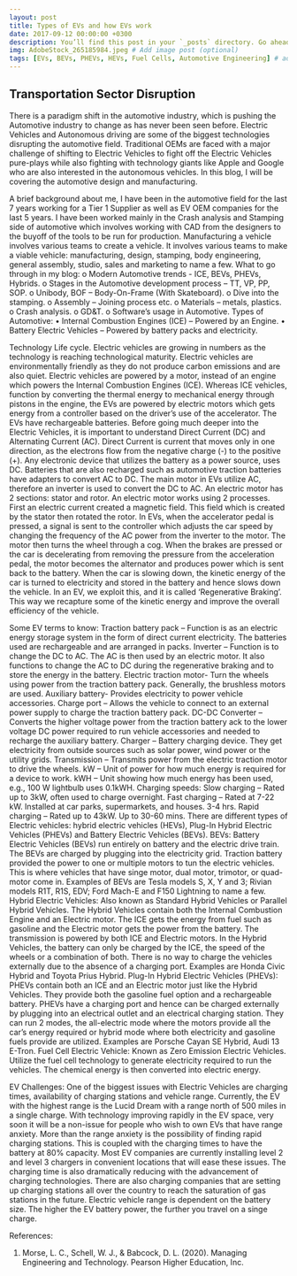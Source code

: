 ```yaml
---
layout: post
title: Types of EVs and how EVs work
date: 2017-09-12 00:00:00 +0300
description: You’ll find this post in your `_posts` directory. Go ahead and edit it and re-build the site to see your changes. # Add post description (optional)
img: AdobeStock_265185984.jpeg # Add image post (optional)
tags: [EVs, BEVs, PHEVs, HEVs, Fuel Cells, Automotive Engineering] # add tag
---
```


## Transportation Sector Disruption                                                                   
There is a paradigm shift in the automotive industry, which is pushing the Automotive industry to change as has never been seen before. Electric Vehicles and Autonomous driving are some of the biggest technologies disrupting the automotive field. Traditional OEMs are faced with a major challenge of shifting to Electric Vehicles to fight off the Electric Vehicles pure-plays while also fighting with technology giants like Apple and Google who are also interested in the autonomous vehicles. In this blog, I will be covering the automotive design and manufacturing.

A brief background about me, I have been in the automotive field for the last 7 years working for a Tier 1 Supplier as well as EV OEM companies for the last 5 years. I have been worked mainly in the Crash analysis and Stamping side of automotive which involves working with CAD from the designers to the buyoff of the tools to be run for production.
Manufacturing a vehicle involves various teams to create a vehicle. It involves various teams to make a viable vehicle: manufacturing, design, stamping, body engineering, general assembly, studio, sales and marketing to name a few. 
What to go through in my blog:
o	Modern Automotive trends - ICE, BEVs, PHEVs, Hybrids.
o	Stages in the Automotive development process – TT, VP, PP, SOP.
o	Unibody, BOF – Body-On-Frame (With Skateboard).
o	Dive into the stamping.
o	Assembly – Joining process etc.
o	Materials – metals, plastics.
o	Crash analysis.
o	GD&T.
o	Software’s usage in Automotive.
Types of Automotive:
•	Internal Combustion Engines (ICE) – Powered by an Engine.
•	Battery Electric Vehicles – Powered by battery packs and electricity.
 
Technology Life cycle.
Electric vehicles are growing in numbers as the technology is reaching technological maturity. Electric vehicles are environmentally friendly as they do not produce carbon emissions and are also quiet. Electric vehicles are powered by a motor, instead of an engine which powers the Internal Combustion Engines (ICE). 
Whereas ICE vehicles, function by converting the thermal energy to mechanical energy through pistons in the engine, the EVs are powered by electric motors which gets energy from a controller based on the driver’s use of the accelerator. The EVs have rechargeable batteries.
Before going much deeper into the Electric Vehicles, it is important to understand Direct Current (DC) and Alternating Current (AC). Direct Current is current that moves only in one direction, as the electrons flow from the negative charge (-) to the positive (+). Any electronic device that utilizes the battery as a power source, uses DC. Batteries that are also recharged such as automotive traction batteries have adapters to convert AC to DC. The main motor in EVs utilize AC, therefore an inverter is used to convert the DC to AC. An electric motor has 2 sections: stator and rotor. An electric motor works using 2 processes. First an electric current created a magnetic field. This field which is created by the stator then rotated the rotor. 
In EVs, when the accelerator pedal is pressed, a signal is sent to the controller which adjusts the car speed by changing the frequency of the AC power from the inverter to the motor. The motor then turns the wheel through a cog. When the brakes are pressed or the car is decelerating from removing the pressure from the acceleration pedal, the motor becomes the alternator and produces power which is sent back to the battery. When the car is slowing down, the kinetic energy of the car is turned to electricity and stored in the battery and hence slows down the vehicle. In an EV, we exploit this, and it is called ‘Regenerative Braking’. This way we recapture some of the kinetic energy and improve the overall efficiency of the vehicle.




Some EV terms to know:
Traction battery pack – Function is as an electric energy storage system in the form of direct current electricity. The batteries used are rechargeable and are arranged in packs. 
Inverter – Function is to change the DC to AC. The AC is then used by an electric motor. It also functions to change the AC to DC during the regenerative braking and to store the energy in the battery.
Electric traction motor- Turn the wheels using power from the traction battery pack. Generally, the brushless motors are used.
Auxiliary battery- Provides electricity to power vehicle accessories.
Charge port – Allows the vehicle to connect to an external power supply to charge the traction battery pack. 
DC-DC Converter – Converts the higher voltage power from the traction battery ack to the lower voltage DC power required to run vehicle accessories and needed to recharge the auxiliary battery. 
Charger – Battery charging device. They get electricity from outside sources such as solar power, wind power or the utility grids.
Transmission – Transmits power from the electric traction motor to drive the wheels.
kW – Unit of power for how much energy is required for a device to work.
kWH – Unit showing how much energy has been used, e.g., 100 W lightbulb uses 0.1kWH.
Charging speeds:
Slow charging – Rated up to 3kW, often used to charge overnight.
Fast charging – Rated at 7-22 kW. Installed at car parks, supermarkets, and houses. 3-4 hrs.
Rapid charging – Rated up to 43kW. Up to 30-60 mins.
There are different types of Electric vehicles: hybrid electric vehicles (HEVs), Plug-In Hybrid Electric Vehicles (PHEVs) and Battery Electric Vehicles (BEVs).
BEVs:
Battery Electric Vehicles (BEVs) run entirely on battery and the electric drive train. The BEVs are charged by plugging into the electricity grid. Traction battery provided the power to one or multiple motors to tun the electric vehicles. This is where vehicles that have singe motor, dual motor, trimotor, or quad-motor come in. 
Examples of BEVs are Tesla models S, X, Y and 3; Rivian models R1T, R1S, EDV; Ford Mach-E and F150 Lightning to name a few.
Hybrid Electric Vehicles:
Also known as Standard Hybrid Vehicles or Parallel Hybrid Vehicles. 
The Hybrid Vehicles contain both the Internal Combustion Engine and an Electric motor. The ICE gets the energy from fuel such as gasoline and the Electric motor gets the power from the battery. The transmission is powered by both ICE and Electric motors.
In the Hybrid Vehicles, the battery can only be charged by the ICE, the speed of the wheels or a combination of both. There is no way to charge the vehicles externally due to the absence of a charging port. Examples are Honda Civic Hybrid and Toyota Prius Hybrid.
Plug-In Hybrid Electric Vehicles (PHEVs):
PHEVs contain both an ICE and an Electric motor just like the Hybrid Vehicles. They provide both the gasoline fuel option and a rechargeable battery.
PHEVs have a charging port and hence can be charged externally by plugging into an electrical outlet and an electrical charging station. They can run 2 modes, the all-electric mode where the motors provide all the car’s energy required or hybrid mode where both electricity and gasoline fuels provide are utilized.
Examples are Porsche Cayan SE Hybrid, Audi 13 E-Tron.
Fuel Cell Electric Vehicle:
Known as Zero Emission Electric Vehicles. Utilize the fuel cell technology to generate electricity required to run the vehicles. The chemical energy is then converted into electric energy.

EV Challenges:
One of the biggest issues with Electric Vehicles are charging times, availability of charging stations and vehicle range. Currently, the EV with the highest range is the Lucid Dream with a range north of 500 miles in a single charge. With technology improving rapidly in the EV space, very soon it will be a non-issue for people who wish to own EVs that have range anxiety.
More than the range anxiety is the possibility of finding rapid charging stations. This is coupled with the charging times to have the battery at 80% capacity. Most EV companies are currently installing level 2 and level 3 chargers in convenient locations that will ease these issues. The charging time is also dramatically reducing with the advancement of charging technologies. There are also charging companies that are setting up charging stations all over the country to reach the saturation of gas stations in the future.
Electric vehicle range is dependent on the battery size. The higher the EV battery power, the further you travel on a singe charge. 

References:
1.	Morse, L. C., Schell, W. J., & Babcock, D. L. (2020). Managing Engineering and Technology. Pearson Higher 	Education, Inc. 

